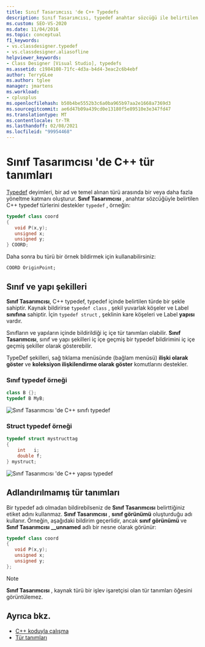```yaml
---
title: Sınıf Tasarımcısı 'de C++ Typedefs
description: Sınıf Tasarımcısı, typedef anahtar sözcüğü ile belirtilen C++ typedef türlerini nasıl desteklediğini öğrenin.
ms.custom: SEO-VS-2020
ms.date: 11/04/2016
ms.topic: conceptual
f1_keywords:
- vs.classdesigner.typedef
- vs.classdesigner.aliasofline
helpviewer_keywords:
- Class Designer [Visual Studio], typedefs
ms.assetid: c1984108-71fc-4d3a-b4d4-3eac2c6b4ebf
author: TerryGLee
ms.author: tglee
manager: jmartens
ms.workload:
- cplusplus
ms.openlocfilehash: b50b4be5552b3c6a0ba965b97aa2e1668a7369d3
ms.sourcegitcommit: ae6d47b09a439cd0e13180f5e89510e3e347fd47
ms.translationtype: MT
ms.contentlocale: tr-TR
ms.lasthandoff: 02/08/2021
ms.locfileid: "99954468"
---
```

# <a name="c-typedefs-in-class-designer"></a>Sınıf Tasarımcısı 'de C++ tür tanımları

[Typedef](/cpp/cpp/aliases-and-typedefs-cpp#typedefs) deyimleri, bir ad ve temel alınan türü arasında bir veya daha fazla yöneltme katmanı oluşturur. **Sınıf Tasarımcısı** , anahtar sözcüğüyle belirtilen C++ typedef türlerini destekler `typedef` , örneğin:

```cpp
typedef class coord
{
   void P(x,y);
   unsigned x;
   unsigned y;
} COORD;
```

Daha sonra bu türü bir örnek bildirmek için kullanabilirsiniz:

`COORD OriginPoint;`

## <a name="class-and-struct-shapes"></a>Sınıf ve yapı şekilleri

**Sınıf Tasarımcısı**, C++ typedef, typedef içinde belirtilen türde bir şekle sahiptir. Kaynak bildirirse `typedef class` , şekil yuvarlak köşeler ve Label **sınıfına** sahiptir. İçin `typedef struct` , şeklinin kare köşeleri ve Label **yapısı** vardır.

Sınıfların ve yapıların içinde bildirildiği iç içe tür tanımları olabilir. **Sınıf Tasarımcısı**, sınıf ve yapı şekilleri iç içe geçmiş bir typedef bildirimini iç içe geçmiş şekiller olarak gösterebilir.

TypeDef şekilleri, sağ tıklama menüsünde (bağlam menüsü) **ilişki olarak göster** ve **koleksiyon ilişkilendirme olarak göster** komutlarını destekler.

### <a name="class-typedef-example"></a>Sınıf typedef örneği

```cpp
class B {};
typedef B MyB;
```

![Sınıf Tasarımcısı 'de C++ sınıfı typedef](media/cpp-class-typedef.png)

### <a name="struct-typedef-example"></a>Struct typedef örneği

```cpp
typedef struct mystructtag
{
    int   i;
    double f;
} mystruct;
```

![Sınıf Tasarımcısı 'de C++ yapısı typedef](media/cpp-struct-typedef.png)

## <a name="unnamed-typedefs"></a>Adlandırılmamış tür tanımları

Bir typedef adı olmadan bildirebilseniz de **Sınıf Tasarımcısı** belirttiğiniz etiket adını kullanmaz. **Sınıf Tasarımcısı** , **sınıf görünümü** oluşturduğu adı kullanır. Örneğin, aşağıdaki bildirim geçerlidir, ancak **sınıf görünümü** ve **Sınıf Tasarımcısı** **__unnamed** adlı bir nesne olarak görünür:

```cpp
typedef class coord
{
   void P(x,y);
   unsigned x;
   unsigned y;
};
```

> [!NOTE]
> **Sınıf Tasarımcısı** , kaynak türü bir işlev işaretçisi olan tür tanımları öğesini görüntülemez.

## <a name="see-also"></a>Ayrıca bkz.

- [C++ koduyla çalışma](working-with-visual-cpp-code.md)
- [Tür tanımları](/cpp/cpp/aliases-and-typedefs-cpp#typedefs)
